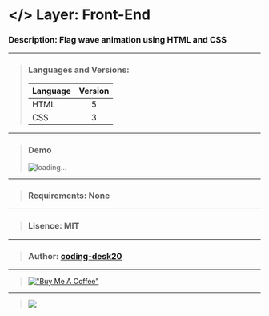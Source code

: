 # </> Layer: Front-End
### Description: Flag wave animation using HTML and CSS
---
> ### Languages and Versions:
> | Language  | Version |
> | --------- |:-------:|
> | HTML      | 5       |
> | CSS       | 3       |
---
> ### Demo
> ![loading...](https://github.com/codingdesk-dev/coding-desk/blob/main/images/flag-animation.gif?raw=true)
---
> ### Requirements: None
---
> ###  Lisence: MIT
---
> ### Author: [coding-desk20](https://github.com/codingdesk-dev)
---
> [!["Buy Me A Coffee"](https://www.buymeacoffee.com/assets/img/custom_images/orange_img.png)](https://buymeacoffee.com/codingdesk20)
---
> [![](https://visitcount.itsvg.in/api?id=1&label=Project%20Visits&icon=3&pretty=true)](https://github.com/codingdesk-dev/flag-animation)
